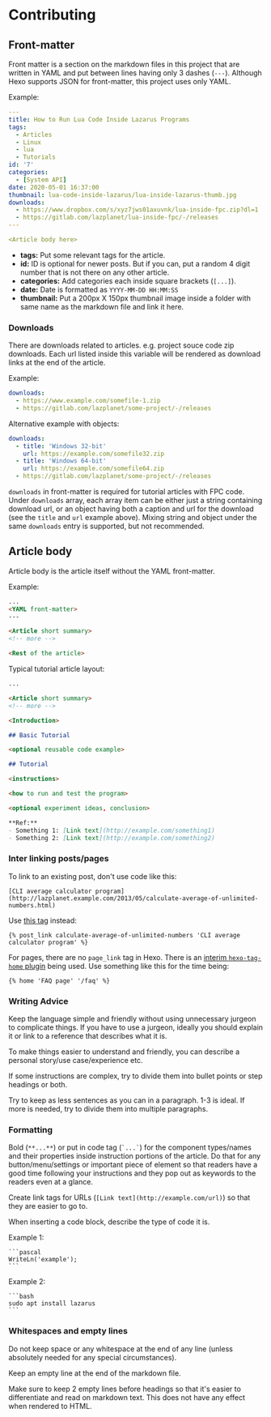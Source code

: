 # Contributing

## Front-matter

Front matter is a section on the markdown files in this project that are written in YAML and put between lines having only 3 dashes (`---`). Although Hexo supports JSON for front-matter, this project uses only YAML.

Example:
```yaml
---
title: How to Run Lua Code Inside Lazarus Programs
tags:
  - Articles
  - Linux
  - lua
  - Tutorials
id: '7'
categories:
  - [System API]
date: 2020-05-01 16:37:00
thumbnail: lua-code-inside-lazarus/lua-inside-lazarus-thumb.jpg
downloads:
  - https://www.dropbox.com/s/xyz7jws01axuvnk/lua-inside-fpc.zip?dl=1
  - https://gitlab.com/lazplanet/lua-inside-fpc/-/releases
---

<Article body here>
```


- **tags:** Put some relevant tags for the article.
- **id:** ID is optional for newer posts. But if you can, put a random 4 digit number that is not there on any other article.
- **categories:** Add categories each inside square brackets (`[...]`).
- **date:** Date is formatted as `YYYY-MM-DD HH:MM:SS`
- **thumbnail:** Put a 200px X 150px thumbnail image inside a folder with same name as the markdown file and link it here.


### Downloads

There are downloads related to articles. e.g. project souce code zip downloads. Each url listed inside this variable will be rendered as download links at the end of the article.

Example:

```yaml
downloads:
  - https://www.example.com/somefile-1.zip
  - https://gitlab.com/lazplanet/some-project/-/releases
```

Alternative example with objects:

```yaml
downloads:
  - title: 'Windows 32-bit'
    url: https://example.com/somefile32.zip
  - title: 'Windows 64-bit'
    url: https://example.com/somefile64.zip
  - https://gitlab.com/lazplanet/some-project/-/releases
```

`downloads` in front-matter is required for tutorial articles with FPC code. Under `downloads` array, each array item can be either just a string containing download url, or an object having both a caption and url for the download (see the `title` and `url` example above). Mixing string and object under the same `downloads` entry is supported, but not recommended.


## Article body

Article body is the article itself without the YAML front-matter.

Example:

```md
...
<YAML front-matter>
---

<Article short summary>
<!-- more -->

<Rest of the article>
```

Typical tutorial article layout:

```md
...

<Article short summary>
<!-- more -->

<Introduction>

## Basic Tutorial

<optional reusable code example>

## Tutorial

<instructions>

<how to run and test the program>

<optional experiment ideas, conclusion>

**Ref:**
- Something 1: [Link text](http://example.com/something1)
- Something 2: [Link text](http://example.com/something2)
```

### Inter linking posts/pages

To link to an existing post, don't use code like this:

```
[CLI average calculator program](http://lazplanet.example.com/2013/05/calculate-average-of-unlimited-numbers.html)
```

Use [this tag](https://hexo.io/docs/tag-plugins.html#Include-Posts) instead:

```
{% post_link calculate-average-of-unlimited-numbers 'CLI average calculator program' %}
```

For pages, there are no `page_link` tag in Hexo. There is an [interim `hexo-tag-home` plugin](https://gitlab.com/adnan360/hexo-tag-home) being used. Use something like this for the time being:

```
{% home 'FAQ page' '/faq' %}
```


### Writing Advice

Keep the language simple and friendly without using unnecessary jurgeon to complicate things. If you have to use a jurgeon, ideally you should explain it or link to a reference that describes what it is.

To make things easier to understand and friendly, you can describe a personal story/use case/experience etc.

If some instructions are complex, try to divide them into bullet points or step headings or both.

Try to keep as less sentences as you can in a paragraph. 1-3 is ideal. If more is needed, try to divide them into multiple paragraphs.


### Formatting

Bold (`**...**`) or put in code tag (`` `...` ``) for the component types/names and their properties inside instruction portions of the article. Do that for any button/menu/settings or important piece of element so that readers have a good time following your instructions and they pop out as keywords to the readers even at a glance.

Create link tags for URLs (`[Link text](http://example.com/url)`) so that they are easier to go to.

When inserting a code block, describe the type of code it is.

Example 1:

	```pascal
	WriteLn('example');
	```

Example 2:

	```bash
	sudo apt install lazarus
	```


### Whitespaces and empty lines

Do not keep space or any whitespace at the end of any line (unless absolutely needed for any special circumstances).

Keep an empty line at the end of the markdown file.

Make sure to keep 2 empty lines before headings so that it's easier to differentiate and read on markdown text. This does not have any effect when rendered to HTML.
